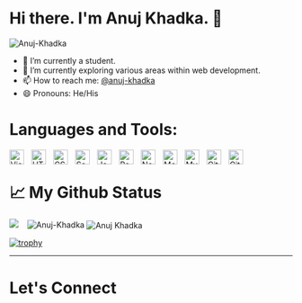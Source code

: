 # Hi there. I'm Anuj Khadka. 👋
<p align="left">
    <img src="https://komarev.com/ghpvc/?username=Anuj-Khadka&label=Profile%20views&color=0e75b6&style=for-the-badge"
        alt="Anuj-Khadka" />
</p>


- 🔭 I’m currently a student.
- 🌱 I’m currently exploring various areas within web development.
- 📫 How to reach me: [@anuj-khadka](https://linkedin.com/in/anuj-khadka)
- 😄 Pronouns: He/His




# Languages and Tools:

<img align="left" alt="Visual Studio Code" width="26px" src="https://cdn.jsdelivr.net/gh/devicons/devicon/icons/vscode/vscode-original.svg" style="padding-right:10px;" />
<img align="left" alt="HTML5" width="26px" src="https://cdn.jsdelivr.net/gh/devicons/devicon/icons/html5/html5-original.svg" style="padding-right:10px;" />
<img align="left" alt="CSS3" width="26px" src="https://cdn.jsdelivr.net/gh/devicons/devicon/icons/css3/css3-original.svg" style="padding-right:10px;" />
<img align="left" alt="Sass" width="26px" src="https://cdn.jsdelivr.net/gh/devicons/devicon/icons/sass/sass-original.svg" style="padding-right:10px;" />
<img align="left" alt="JavaScript" width="26px" src="https://cdn.jsdelivr.net/gh/devicons/devicon/icons/javascript/javascript-original.svg" style="padding-right:10px;" />
<img align="left" alt="React" width="26px" src="https://cdn.jsdelivr.net/gh/devicons/devicon/icons/react/react-original.svg" style="padding-right:10px;" />
<img align="left" alt="Node.js" width="26px" src="https://cdn.jsdelivr.net/gh/devicons/devicon/icons/nodejs/nodejs-original.svg" style="padding-right:10px;" />
<img align="left" alt="MongoDB" width="26px" src="https://cdn.jsdelivr.net/gh/devicons/devicon/icons/mongodb/mongodb-original.svg" style="padding-right:10px;" />
<img align="left" alt="MySQL" width="26px" src="https://cdn.jsdelivr.net/gh/devicons/devicon/icons/mysql/mysql-original.svg" style="padding-right:10px;" />
<img align="left" alt="Git" width="26px" src="https://cdn.jsdelivr.net/gh/devicons/devicon/icons/git/git-original.svg" style="padding-right:10px;" />
<img align="left" alt="GitHub" width="26px" src="https://user-images.githubusercontent.com/3369400/139447912-e0f43f33-6d9f-45f8-be46-2df5bbc91289.png" style="padding-right:10px;" />


<br/>
<!--     <a href="https://www.facebook.com/anujkhadka008" target="_blank" rel="noreferrer"> <img
            src="https://img.shields.io/badge/Flask-F24E1E?style=for-the-badge&logo=figma&logoColor=white"
            alt="flask" />
    </a> -->






# 📈 My Github Status
<p align="left"> 
<p>
    <img src="https://github-readme-stats.vercel.app/api?username=Anuj-Khadka&&show_icons=true&count_private=true&theme=dark&border_radius=15%&hide_border=true" />&nbsp;&nbsp;&nbsp; 
    <!-- <img src"https://github-readme-stats.vercel.app/api?username=Anuj-Khadka&count_private=true&theme=dark&border_radius=15%&hide_border=true" /> &nbsp;&nbsp;&nbsp; -->
    <img src="https://github-readme-stats.vercel.app/api/top-langs?username=Anuj-Khadka&show_icons=true&locale=en&theme=dark&border_radius=15%&hide_border=true"
        alt="Anuj-Khadka" />
   <img align="center" src="https://streak-stats.demolab.com/?user=Anuj-Khadka&theme=dark&border_radius=15%&hide_border=true" alt="Anuj Khadka" /> 
<!--
<img src="https://github-readme-streak-stats.herokuapp.com?user=anuj-khadka&theme=dark&hide_border=true&border_radius=70" alt="Anuj-Khadka_streak" />

    -->
</p>


---
# Github Trophies
<!-- <p align="left">
    <a href="https://github.com/ryo-ma/github-profile-trophy">
        <img src="https://github-profile-trophy.vercel.app/?username=Anuj-Khadka&theme=dark&border_radius=15%&hide_border=true" alt="Anuj-Khadka" />
    </a>
</p> -->
[![trophy](https://github-profile-trophy.vercel.app/?username=Anuj-Khadka&theme=onedark&row=1&no-frame=true&no-bg=true&margin-w=15&margin-h=15)](https://github.com/ryo-ma/github-profile-trophy)

___

# Let's Connect

<!-- 
<p align="left">
    <a href="https://linkedin.com/in/anuj-khadka/" target="_blank" rel="noreferrer">
        <img src="https://img.shields.io/badge/Linkedin-0A66C2?style=for-the-badge&logo=linkedin&logoColor=white" alt="linkedin handle"/>
    </a>
    <a href="sendto:anujkhadka008@gmail.com" target="_blank" rel="noreferrer"> 
      <img src="https://img.shields.io/badge/Gmail-EA4335?style=for-the-badge&logo=gmail&logoColor=white"
            alt="gmail" />
    </a>
    <a href="https://twitter.com/Anuj_Khadka008" target="_blank" rel="noreferrer">
        <img src="https://img.shields.io/badge/twitter-1DA1F2?style=for-the-badge&logo=twitter&logoColor=blue"
            alt="twitter handle" />
    </a>
    <a href="https://www.facebook.com/anujkhadka008" target="_blank" rel="noreferrer"> <img
            src="https://img.shields.io/badge/facebook-1877F2?style=for-the-badge&logo=facebook&logoColor=white"
            alt="facebook handle" />
    </a> 
    <a href="sendto:anujkhadka008@gmail.com" target="_blank" rel="noreferrer"> 
      <img src="https://img.shields.io/badge/instagram-E4405F?style=for-the-badge&logo=instagram&logoColor=white"
            alt="instagram handle" />
    </a>
</p>

--> 
